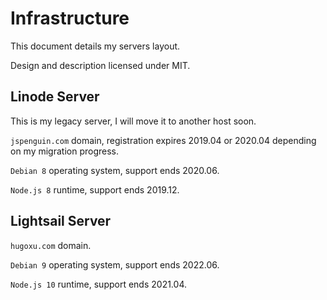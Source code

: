 # Infrastructure

This document details my servers layout.

Design and description licensed under MIT.

## Linode Server

This is my legacy server, I will move it to another host soon.

`jspenguin.com` domain, registration expires 2019.04 or 2020.04 depending on my
migration progress.

`Debian 8` operating system, support ends 2020.06.

`Node.js 8` runtime, support ends 2019.12.

## Lightsail Server

`hugoxu.com` domain.

`Debian 9` operating system, support ends 2022.06.

`Node.js 10` runtime, support ends 2021.04.
